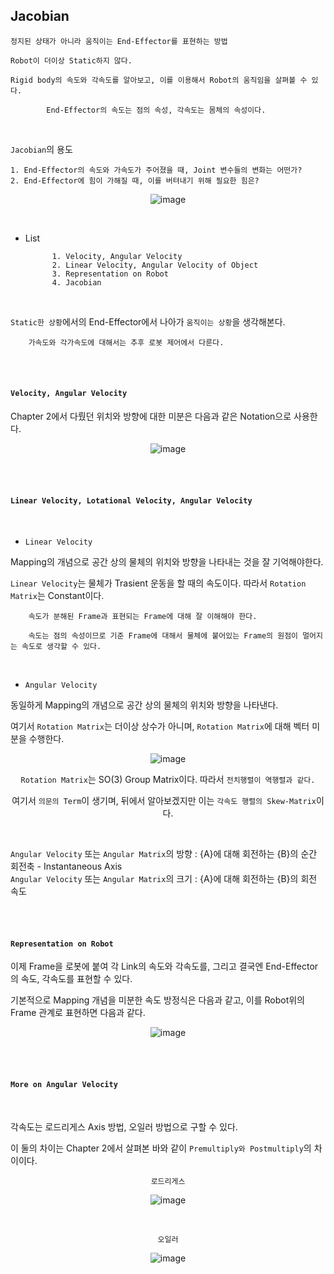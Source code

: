 ## Jacobian

`정지된 상태가 아니라 움직이는 End-Effector를 표현하는 방법`

    Robot이 더이상 Static하지 않다.
    
    Rigid body의 속도와 각속도를 알아보고, 이를 이용해서 Robot의 움직임을 살펴볼 수 있다.
    
            End-Effector의 속도는 점의 속성, 각속도는 몸체의 속성이다.

<br>

`Jacobian`의 용도

    1. End-Effector의 속도와 가속도가 주어졌을 때, Joint 변수들의 변화는 어떤가?
    2. End-Effector에 힘이 가해질 때, 이를 버텨내기 위해 필요한 힘은?
    
<div align=center>    
  
![image](https://user-images.githubusercontent.com/59076451/133144531-5307ba7e-892f-44a3-8508-12adda8a0ba9.png)
  
</div>  


<br>

- List

            1. Velocity, Angular Velocity
            2. Linear Velocity, Angular Velocity of Object
            3. Representation on Robot
            4. Jacobian 


<br>

`Static한 상황`에서의 End-Effector에서 나아가 `움직이는 상황`을 생각해본다.

        가속도와 각가속도에 대해서는 추후 로봇 제어에서 다룬다.
        
<br>

<br>

#### `Velocity, Angular Velocity`

Chapter 2에서 다뤘던 위치와 방향에 대한 미분은 다음과 같은 Notation으로 사용한다.

<div align=center>
    
![image](https://user-images.githubusercontent.com/59076451/133607342-321efd02-c503-404b-bc33-b000f1bb0bc0.png)
    
</div>    

<br>

<br>

#### `Linear Velocity, Lotational Velocity, Angular Velocity `
                
<br>        

- `Linear Velocity`

Mapping의 개념으로 공간 상의 물체의 위치와 방향을 나타내는 것을 잘 기억해야한다.

`Linear Velocity`는 물체가 Trasient 운동을 할 때의 속도이다. 따라서 `Rotation Matrix`는 Constant이다.

        속도가 분해된 Frame과 표현되는 Frame에 대해 잘 이해해야 한다.
        
        속도는 점의 속성이므로 기준 Frame에 대해서 물체에 붙어있는 Frame의 원점이 멀어지는 속도로 생각할 수 있다.   
    
<br>  

- `Angular Velocity`

동일하게 Mapping의 개념으로 공간 상의 물체의 위치와 방향을 나타낸다.

여기서 `Rotation Matrix`는 더이상 상수가 아니며, `Rotation Matrix`에 대해 벡터 미분을 수행한다.

<div align=center>    

![image](https://user-images.githubusercontent.com/59076451/133607040-b88c4c1d-6cce-4426-a5a5-1e1567ceeec2.png)
    
`Rotation Matrix`는 SO(3) Group Matrix이다. 따라서 `전치행렬이 역행렬과 같다.` 
    
여기서 `의문의 Term`이 생기며, 뒤에서 알아보겠지만 이는 `각속도 행렬의 Skew-Matrix`이다.
    
</div>            

<br>  


`Angular Velocity` 또는 `Angular Matrix`의 방향 : {A}에 대해 회전하는 {B}의 순간 회전축 - Instantaneous Axis  
`Angular Velocity` 또는 `Angular Matrix`의 크기 : {A}에 대해 회전하는 {B}의 회전 속도 


<br>

<br>

#### `Representation on Robot`

이제 Frame을 로봇에 붙여 각 Link의 속도와 각속도를, 그리고 결국엔 End-Effector의 속도, 각속도를 표현할 수 있다.

기본적으로 Mapping 개념을 미분한 속도 방정식은 다음과 같고, 이를 Robot위의 Frame 관계로 표현하면 다음과 같다. 

<div align=center>

![image](https://user-images.githubusercontent.com/59076451/133607850-e9bc3e22-de2d-4c63-8390-5a34ca90847a.png)

</div>


<br>

<br>

#### `More on Angular Velocity`

<br>

각속도는 로드리게스 Axis 방법, 오일러 방법으로 구할 수 있다.

이 둘의 차이는 Chapter 2에서 살펴본 바와 같이 `Premultiply와 Postmultiply`의 차이이다. 

<div align=center>
    
`로드리게스`
    
![image](https://user-images.githubusercontent.com/59076451/133608252-90d7f914-f2f7-49fd-833b-a83892b341a5.png)
   
<br>
    
`오일러`    
    
![image](https://user-images.githubusercontent.com/59076451/133608314-c5ed2c53-f328-4114-ac08-decfb5324d95.png)
    
    
</div>    

        


        



    
